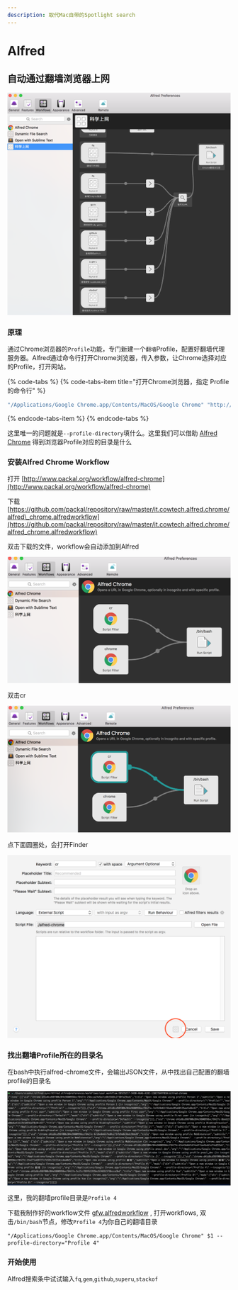 ```yaml
---
description: 取代Mac自带的Spotlight search
---
```


# Alfred

## 自动通过翻墙浏览器上网

![](../.gitbook/assets/image%20%287%29.png)

### 原理

通过Chrome浏览器的`Profile`功能，专门新建一个`翻墙`Profile，配置好翻墙代理服务器。Alfred通过命令行打开Chrome浏览器，传入参数，让Chrome选择对应的Profile，打开网站。

{% code-tabs %}
{% code-tabs-item title="打开Chrome浏览器，指定 Profile的命令行" %}
```bash
"/Applications/Google Chrome.app/Contents/MacOS/Google Chrome" "http://www.google.com" --profile-directory="Profile 4"
```
{% endcode-tabs-item %}
{% endcode-tabs %}

这里唯一的问题就是`--profile-directory`填什么。这里我们可以借助 [Alfred Chrome](https://github.com/ShogunPanda/alfred-chrome) 得到浏览器Profile对应的目录是什么

### 安装Alfred Chrome Workflow

打开 [http://www.packal.org/workflow/alfred-chrome](http://www.packal.org/workflow/alfred-chrome)

下载 [https://github.com/packal/repository/raw/master/it.cowtech.alfred.chrome/alfred\_chrome.alfredworkflow](https://github.com/packal/repository/raw/master/it.cowtech.alfred.chrome/alfred_chrome.alfredworkflow)

双击下载的文件，workflow会自动添加到Alfred

![](../.gitbook/assets/image%20%281%29.png)

双击cr

![](../.gitbook/assets/image%20%2816%29.png)

点下面圆圈处，会打开Finder

![](../.gitbook/assets/image%20%285%29.png)

### 找出翻墙Profile所在的目录名

在bash中执行alfred-chrome文件，会输出JSON文件，从中找出自己配置的翻墙profile的目录名

![](../.gitbook/assets/image%20%283%29.png)

这里，我的翻墙profile目录是`Profile 4`

下载我制作好的workflow文件 [gfw.alfredworkflow](https://github.com/tanmer/tanmer.github.io/raw/master/.gitbook/assets/gfw.alfredworkflow) , 打开workflows, 双击`/bin/bash`节点，修改`Profile 4`为你自己的翻墙目录

```text
"/Applications/Google Chrome.app/Contents/MacOS/Google Chrome" $1 --profile-directory="Profile 4"
```

### 开始使用

Alfred搜索条中试试输入`fq`,`gem`,`github`,`superu`,`stackof`

